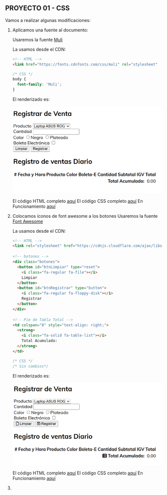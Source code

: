 ##  PROYECTO 01 - CSS

Vamos a realizar algunas modificaciones:

1.  Aplicamos una fuente al documento:

    Usaremos la fuente [Muli](https://www.fontsquirrel.com/fonts/muli)

    La usamos desde el CDN:

    ```html
    <!-- HTML -->
    <link href="https://fonts.cdnfonts.com/css/muli" rel="stylesheet"
    ```
    ```css
    /* CSS */
    body {
      font-family: 'Muli';
    }
    ```

    El renderizado es:

    ![](images/2024-09-19-20-24-33.png)

    El código HTML completo [aquí](projects/v2/index.code.md)
    El código CSS completo [aquí](projects/v2/index.css.code.md)
    En Funcionamiento [aquí](projects/v2/index.html)

2.  Colocamos íconos de font awesome a los botones
    Usaremos la fuente [Font Awesome](https://fontawesome.com/v6)

    La usamos desde el CDN:

    ```html
    <!-- HTML -->
    <link rel="stylesheet" href="https://cdnjs.cloudflare.com/ajax/libs/font-awesome/6.6.0/css/all.min.css" />
    
    <!-- botones -->
    <div class="botones">
      <button id="btnLimpiar" type="reset">
        <i class="fa-regular fa-file"></i>
        Limpiar
      </button>
      <button id="btnRegistrar" type="button">
        <i class="fa-regular fa-floppy-disk"></i>
        Registrar
      </button>
    </div>

    <!-- Pie de Tabla Total -->
    <td colspan="8" style="text-align: right;">
      <strong>
        <i class="fa-solid fa-table-list"></i>
        Total Acumulado:
      </strong>
    </td>
    ```
    ```css
    /* CSS */
    /* Sin cambios*/
    ```

    El renderizado es:
    
    ![](images/2024-09-19-20-24-07.png)

    El código HTML completo [aquí](projects/v3/index.code.md)
    El código CSS completo [aquí](projects/v3/index.css.code.md)
    En Funcionamiento [aquí](projects/v3/index.html)
    
3.  